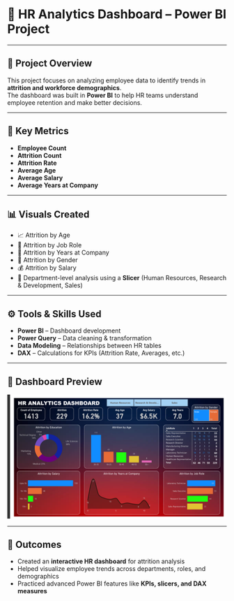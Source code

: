# 👥 HR Analytics Dashboard – Power BI Project

---

## 📌 Project Overview
This project focuses on analyzing employee data to identify trends in **attrition and workforce demographics**.  
The dashboard was built in **Power BI** to help HR teams understand employee retention and make better decisions.

---

## 🎯 Key Metrics
- **Employee Count**  
- **Attrition Count**  
- **Attrition Rate**  
- **Average Age**  
- **Average Salary**  
- **Average Years at Company**  

---

## 📊 Visuals Created
- 📈 Attrition by Age  
- 👔 Attrition by Job Role  
- 🏢 Attrition by Years at Company  
- 🚻 Attrition by Gender  
- 💰 Attrition by Salary  
- 🔀 Department-level analysis using a **Slicer** (Human Resources, Research & Development, Sales)  

---

## ⚙️ Tools & Skills Used
- **Power BI** – Dashboard development  
- **Power Query** – Data cleaning & transformation  
- **Data Modeling** – Relationships between HR tables  
- **DAX** – Calculations for KPIs (Attrition Rate, Averages, etc.)  

---

## 📸 Dashboard Preview
![HR Analytics Dashboard](https://github.com/Zainulabidin7/HR-Analytics-Dashboard/blob/main/HR%20Analytics%20Dashboard%20Overview.png)

---

## 🚀 Outcomes
- Created an **interactive HR dashboard** for attrition analysis  
- Helped visualize employee trends across departments, roles, and demographics  
- Practiced advanced Power BI features like **KPIs, slicers, and DAX measures**  
